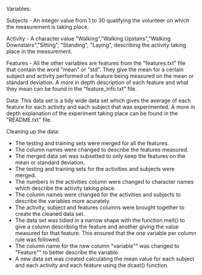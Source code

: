 Variables:

  Subjects - An integer value from 1 to 30 qualifying the volunteer on which the measurement is taking place.
  
  Activity - A character value "Walking","Walking Upstairs","Walking Downstairs","Sitting", "Standing", "Laying", describing the activity taking place in the measurement.
  
  Features - All the other variables are features from the "features.txt" file that contain the word "mean" or "std". They give the mean for a certain subject and activity performed of a feature being measured on the mean or standard deviation. A more in depth description of each feature and what they mean can be found in the "feature_info.txt" file. 
  
Data:
  This data set is a tidy wide data set which gives the average of each feature for each activity and each subject that was experimented. 
  A more in depth explanation of the experiment taking place can be found in the "README.txt" file.
  
Cleaning up the data:
- The testing and training sets were merged for all the features.
- The column names were changed to describe the features measured.
- The merged data set was subsetted to only keep the features on the mean or standard deviation.
- The testing and training sets for the activities and subjects were merged.
- The numbers in the activities column were changed to character names which describe the activity taking place.
- The column names were changed for the activities and subjects to describe the variables more acurately.
- The activity, subject and features columns were brought together to create the cleaned data set.
- The data set was tidied in a narrow shape with the function melt() to give a column describing the feature and another giving the value measured for that feature. This ensured that the one variable per column rule was followed.
- The column name for the new column "variable"" was changed to "Feature"" to better describe the variable.
- A new data set was created calculating the mean value for each subject and each activity and each feature using the dcast() function.
